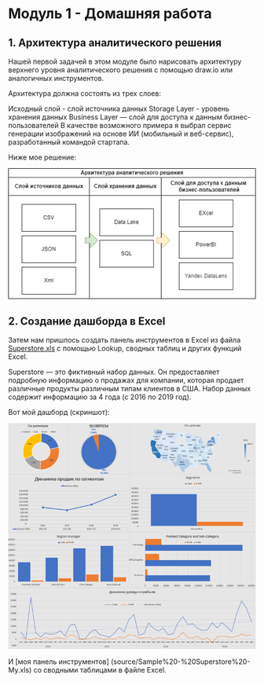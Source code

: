 # Модуль 1 - Домашняя работа

## 1. Архитектура аналитического решения
Нашей первой задачей в этом модуле было нарисовать архитектуру верхнего уровня аналитического решения с помощью draw.io или аналогичных инструментов.

Архитектура должна состоять из трех слоев:

Исходный слой - слой источника данных
Storage Layer - уровень хранения данных
Business Layer — слой для доступа к данным бизнес-пользователей
В качестве возможного примера я выбрал сервис генерации изображений на основе ИИ (мобильный и веб-сервис), разработанный командой стартапа.

Ниже мое решение:

![](images/Analitik_arch.png)

## 2. Создание дашборда в Excel

Затем нам пришлось создать панель инструментов в Excel из файла [Superstore.xls](source/Sample%20-%20Superstore.xls) с помощью Lookup, сводных таблиц и других функций Excel.

Superstore — это фиктивный набор данных. Он предоставляет подробную информацию о продажах для компании, которая продает различные продукты различным типам клиентов в США. Набор данных содержит информацию за 4 года (с 2016 по 2019 год).

Вот мой дашборд (скриншот):

![ ](images/2023-07-04_11-41-44.png) 

И [моя панель инструментов] (source/Sample%20-%20Superstore%20-My.xls) со сводными таблицами в файле Excel.